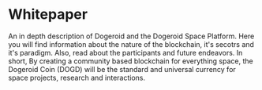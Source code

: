 # Whitepaper
An in depth description of Dogeroid and the Dogeroid Space Platform.
Here you will find information about the nature of the blockchain, it's secotrs and it's paradigm.
Also, read about the participants and future endeavors.
In short, By creating a community based blockchain for everything space, the Dogeroid Coin (DOGD) will be the standard and universal currency for space projects, 
research and interactions. 
